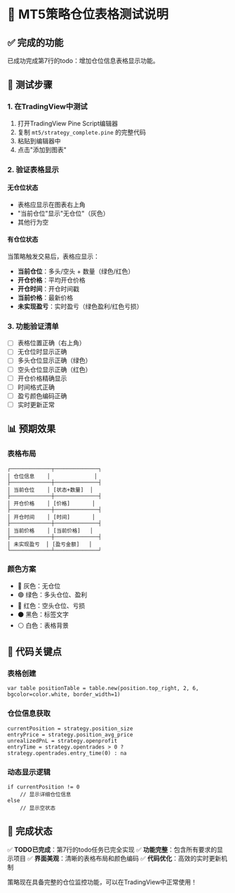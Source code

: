 # 🧪 MT5策略仓位表格测试说明

## ✅ 完成的功能

已成功完成第7行的todo：增加仓位信息表格显示功能。

## 🎯 测试步骤

### 1. 在TradingView中测试
1. 打开TradingView Pine Script编辑器
2. 复制 `mt5/strategy_complete.pine` 的完整代码
3. 粘贴到编辑器中
4. 点击"添加到图表"

### 2. 验证表格显示
#### 无仓位状态
- 表格应显示在图表右上角
- "当前仓位"显示"无仓位"（灰色）
- 其他行为空

#### 有仓位状态
当策略触发交易后，表格应显示：
- **当前仓位**：多头/空头 + 数量（绿色/红色）
- **开仓价格**：平均开仓价格
- **开仓时间**：开仓时间戳
- **当前价格**：最新价格
- **未实现盈亏**：实时盈亏（绿色盈利/红色亏损）

### 3. 功能验证清单
- [ ] 表格位置正确（右上角）
- [ ] 无仓位时显示正确
- [ ] 多头仓位显示正确（绿色）
- [ ] 空头仓位显示正确（红色）
- [ ] 开仓价格精确显示
- [ ] 时间格式正确
- [ ] 盈亏颜色编码正确
- [ ] 实时更新正常

## 📊 预期效果

### 表格布局
```
┌─────────────┬──────────────┐
│ 仓位信息    │              │
├─────────────┼──────────────┤
│ 当前仓位    │ [状态+数量]  │
├─────────────┼──────────────┤
│ 开仓价格    │ [价格]       │
├─────────────┼──────────────┤
│ 开仓时间    │ [时间]       │
├─────────────┼──────────────┤
│ 当前价格    │ [当前价格]   │
├─────────────┼──────────────┤
│ 未实现盈亏  │ [盈亏金额]   │
└─────────────┴──────────────┘
```

### 颜色方案
- 🔘 灰色：无仓位
- 🟢 绿色：多头仓位、盈利
- 🔴 红色：空头仓位、亏损
- ⚫ 黑色：标签文字
- ⚪ 白色：表格背景

## 🔧 代码关键点

### 表格创建
```pine
var table positionTable = table.new(position.top_right, 2, 6, bgcolor=color.white, border_width=1)
```

### 仓位信息获取
```pine
currentPosition = strategy.position_size
entryPrice = strategy.position_avg_price
unrealizedPnL = strategy.openprofit
entryTime = strategy.opentrades > 0 ? strategy.opentrades.entry_time(0) : na
```

### 动态显示逻辑
```pine
if currentPosition != 0
    // 显示详细仓位信息
else
    // 显示空状态
```

## 🎉 完成状态

✅ **TODO已完成**：第7行的todo任务已完全实现
✅ **功能完整**：包含所有要求的显示项目
✅ **界面美观**：清晰的表格布局和颜色编码
✅ **代码优化**：高效的实时更新机制

策略现在具备完整的仓位监控功能，可以在TradingView中正常使用！

